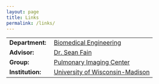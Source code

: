 ```yaml
---
layout: page
title: Links
permalink: /links/
---
```



<table>
			<tr><td class = "left"><b>Department:</b></td><td>&nbsp;<a href = "http://www.engr.wisc.edu/bme.html">Biomedical Engineering</a></td></tr>
			<tr><td class = "left"><b>Advisor:</b></td><td>&nbsp;<a href = "https://www.medphysics.wisc.edu/directory/fain.php">Dr. Sean Fain</a> </td></tr>
			<tr><td class = "left"><b>Group:</b></td><td>&nbsp;<a href="https://www.medphysics.wisc.edu/research/pulmonaryimaging/">Pulmonary Imaging Center</a></td></tr>
			<tr><td class = "left"><b>Institution:</b></td><td>&nbsp;<a href = "http://www.wisc.edu/">University of Wisconsin-Madison</a></td></tr>
</table>
